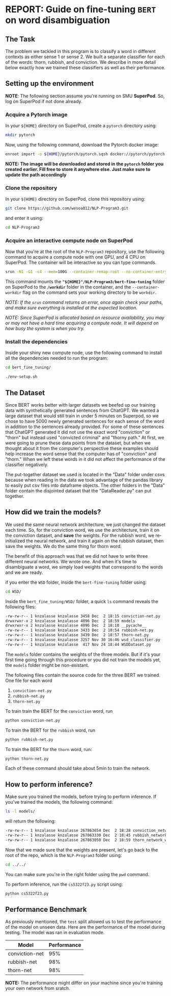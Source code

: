 # REPORT: Guide on fine-tuning `BERT` on word disambiguation

## The Task

The problem we tackled in this program is to classify a word in different contexts as either sense 1 or sense 2. We built a separate classifier for each of the words: thorn, rubbish, and conviction. We describe in more detail below exactly how we trained these classifiers as well as their performance.

## Setting up the environment

**NOTE**: The following section assume you're running on SMU **SuperPod**. So, log on SuperPod if not done already.

### Acquire a Pytorch image

In your `${HOME}` directory on SuperPod, create a `pytorch` directory using:

```sh
mkdir pytorch
```

Now, using the following command, download the Pytorch docker image:

```sh
enroot import -o ${HOME}/pytorch/pytorch.sqsh docker://pytorch/pytorch:latest
```

**NOTE: The image will be downloaded and stored in the `pytorch` folder you created earlier. Fill free to store it anywhere else. Just make sure to update the path accordingly**

### Clone the repository

In your `${HOME}` directory on SuperPod, clone this repository using:

```sh
git clone https://github.com/wesoa012/NLP-Program3.git
```

and enter it using:

```sh
cd NLP-Program3
```

### Acquire an interactive compute node on SuperPod

Now that you're at the root of the `NLP-Program3` repository, use the following command to acquire a compute node with one GPU, and 4 CPU on SuperPod. The container will be interactive so you can type commands.

```sh
srun -N1 -G1 -c4 --mem=100G --container-remap-root --no-container-entrypoint --container-image ${HOME}/pytorch/pytorch.sqsh --container-mounts="${HOME}"/NLP-Program3:/workdir --container-workdir /workdir --pty bash -i
```

This command mounts the **`"${HOME}"/NLP-Program3/bert-fine-tuning`** folder on SuperPod to the **`/workdir`** folder in the container, and the `--container-workdir` flag on the command sets your working directory to be `workdir`.

*NOTE: If the `srun` command returns an error, once again check your paths, and make sure everything is installed at the expected location.*

*NOTE: Since SuperPod is allocated based on resource availability, you may or may not have a hard time acquiring a compute node. It will depend on how busy the system is when you try.*

### Install the dependencies

Inside your shiny new compute node, use the following command to install all the dependencies needed to run the program:

```sh
cd bert_fine_tuning/
```

```sh
./env-setup.sh
```

## The Dataset

Since BERT works better with larger datasets we beefed up our training data with synthetically generated sentences from ChatGPT. We wanted a large dataset that would still train in under 5 minutes on Superpod, so we chose to have 5000 newly generated sentences for each sense of the word in addition to the sentences already provided. For some of these sentences that ChatGPT generated it did not use the exact word "conviction" or "thorn" but instead used "convicted criminal" and "thorny path." At first, we were going to prune these data points from the dataset, but when we thought about it from the computer's perspective these examples should help increase the word sense that the computer has of "conviction" and "thorn." When we left these words in it did not affect the performance of the classifier negatively.

The put-together dataset we used is located in the "Data" folder under csvs because when reading in the data we took advantage of the pandas library to easily put csv files into dataframe objects. The other folders in the "Data" folder contain the disjointed dataset that the "DataReader.py" can put together.

## How did we train the models?

We used the same neural network architecture, we just changed the dataset each time. So, for the conviction word, we use the architecture, train it on the conviction dataset, and **save** the weights. For the rubbish word, we re-initialized the neural network, and train it again on the rubbish dataset, then save the weights. We do the same thing for thorn word.

The benefit of this approach was that we did not have to write three different neural networks. We wrote one. And when it's time to disambiguate a word, we simply load weights that correspond to the words and we are ready.

if you enter the `WSD` folder, inside the `bert-fine-tuning` folder using:

```sh
cd WSD/
```

Inside the `bert_fine_tuning/WSD/` folder, a quick `ls` command reveals the following files:

```txt
-rw-rw-r-- 1 knzalasse knzalasse 3458 Dec  2 18:15 conviction-net.py
drwxrwxr-x 2 knzalasse knzalasse 4096 Dec  2 18:59 models
drwxrwxr-x 2 knzalasse knzalasse 4096 Dec  2 18:10 __pycache__
-rw-rw-r-- 1 knzalasse knzalasse 3433 Dec  2 18:54 rubbish-net.py
-rw-rw-r-- 1 knzalasse knzalasse 3439 Dec  2 18:57 thorn-net.py
-rw-rw-r-- 1 knzalasse knzalasse 3257 Nov 30 16:46 wsd_classifier.py
-rw-rw-r-- 1 knzalasse knzalasse  417 Nov 24 18:44 WSDDataset.py
```

The `models` folder contains the weights of the three models. But if it's your first time going through this procedure or you did not train the models yet, the `models` folder might be non-existant.

The following files contain the source code for the three BERT we trained. One file for each word

1. `conviction-net.py`
2. `rubbish-net.py`
2. `thorn-net.py`

To train train the BERT for the `conviction` word, run

```sh
python conviction-net.py
```

To train the BERT for the `rubbish` word, run

```sh
python rubbish-net.py
```

To train the BERT for the `thorn` word, run:

```sh
python thorn-net.py
```

Each of these command should take about 5min to train the network.

## How to perform inference?

Make sure you trained the models, before trying to perform inference. If you've trained the models, the following command:

```sh
ls -l models/
```

will return the following:

```txt
-rw-rw-r-- 1 knzalasse knzalasse 267863654 Dec  2 18:28 conviction_network_weights.pth
-rw-rw-r-- 1 knzalasse knzalasse 267863330 Dec  2 18:45 rubbish_network_weights.pth
-rw-rw-r-- 1 knzalasse knzalasse 267863050 Dec  2 18:59 thorn_network_weights.pth
```

Now that we made sure that the weights are present, let's go back to the root of the repo, which is the `NLP-Program3` folder using:

```sh
cd ../../
```
You can make sure you're in the right folder using the `pwd` command.

To perform inference, run the `cs5322f23.py` script using:

```sh
python cs5322f23.py
```

## Performance Benchmark

As previously mentioned, the `test` split allowed us to test the performance of the model on unseen data. Here are the performance of the model during testing. The model was ran in evaluation mode.

| Model          | Performance |
|----------------|-------------|
| conviction-net | 95%         |
| rubbish-net    | 98%         |
| thorn-net      | 98%         |

**NOTE:** The performance might differ on your machine since you're training your own network from sratch.
